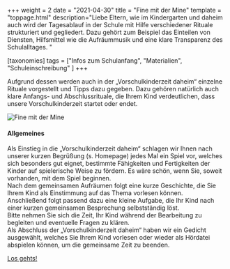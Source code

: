 +++
weight = 2
date = "2021-04-30"
title = "Fine mit der Mine"
template = "toppage.html"
description="Liebe Eltern, wie im Kindergarten und daheim auch wird der Tagesablauf in der Schule mit Hilfe verschiedener Rituale strukturiert und gegliedert. Dazu gehört zum Beispiel das Einteilen von Diensten, Hilfsmittel wie die Aufräummusik und eine klare Transparenz des Schulalltages.  "

[taxonomies]
tags = ["Infos zum Schulanfang", "Materialien", "Schuleinschreibung" ]
+++

Aufgrund dessen werden auch in der „Vorschulkinderzeit daheim“ einzelne Rituale vorgestellt und Tipps dazu gegeben. Dazu gehören natürlich auch klare Anfangs- und Abschlussrituale, die Ihrem Kind verdeutlichen, dass unsere Vorschulkinderzeit startet oder endet.

![Fine mit der Mine](https://volksschule-partenkirchen.de/wp-content/uploads/IMG_20210623_060106-1024x768.jpg)

#### **Allgemeines**

Als Einstieg in die „Vorschulkinderzeit daheim“ schlagen wir Ihnen nach unserer kurzen Begrüßung (s. Homepage) jedes Mal ein Spiel vor, welches sich besonders gut eignet, bestimmte Fähigkeiten und Fertigkeiten der Kinder auf spielerische Weise zu fördern. Es wäre schön, wenn Sie, soweit vorhanden, mit dem Spiel beginnen.  
Nach dem gemeinsamen Aufräumen folgt eine kurze Geschichte, die Sie Ihrem Kind als Einstimmung auf das Thema vorlesen können.  
Anschließend folgt passend dazu eine kleine Aufgabe, die Ihr Kind nach einer kurzen gemeinsamen Besprechung selbstständig löst.  
Bitte nehmen Sie sich die Zeit, Ihr Kind während der Bearbeitung zu begleiten und eventuelle Fragen zu klären.  
Als Abschluss der „Vorschulkinderzeit daheim“ haben wir ein Gedicht ausgewählt, welches Sie Ihrem Kind vorlesen oder wieder als Hördatei abspielen können, um die gemeinsame Zeit zu beenden.

[Los gehts!](/archiv/archiv-7/)
